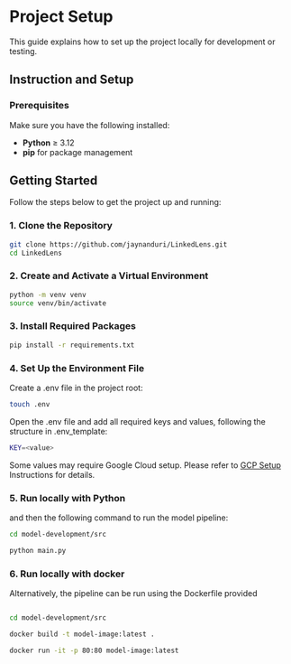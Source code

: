 # Project Setup

This guide explains how to set up the project locally for development or testing.

## Instruction and Setup 
### Prerequisites

Make sure you have the following installed:

- **Python** ≥ 3.12  
- **pip** for package management  

## Getting Started

Follow the steps below to get the project up and running:

### 1. Clone the Repository

```bash
git clone https://github.com/jaynanduri/LinkedLens.git
cd LinkedLens
```

###  2. Create and Activate a Virtual Environment

```bash
python -m venv venv
source venv/bin/activate
```

### 3. Install Required Packages
```bash
pip install -r requirements.txt
```

### 4. Set Up the Environment File

Create a .env file in the project root:
```bash
touch .env
```
Open the .env file and add all required keys and values, following the structure in .env_template:
```bash
KEY=<value>
```

Some values may require Google Cloud setup.
Please refer to [GCP Setup](/docs/GCP_Setup.md) Instructions for details.

### 5. Run locally with Python

and then the following command to run the model pipeline:

```bash
cd model-development/src

python main.py
```
### 6. Run locally with docker
Alternatively, the pipeline can be run using the Dockerfile provided

```bash

cd model-development/src

docker build -t model-image:latest .

docker run -it -p 80:80 model-image:latest
```